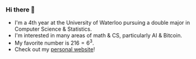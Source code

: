 ### Hi there 👋

- I'm a 4th year at the University of Waterloo pursuing a double major in Computer Science & Statistics.
- I'm interested in many areas of math & CS, particularly AI & Bitcoin.
- My favorite number is $`216=6^3`$.
- Check out my [personal website](https://maxjiang216.github.io/about/)!
